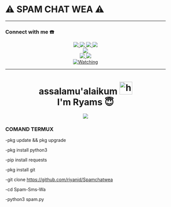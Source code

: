 # ⚠ SPAM CHAT WEA ⚠


</p>

------
### Connect with me ☎️
<p align="center">
  <a href="https://instagram.com/yannstory_"><img src="https://img.shields.io/badge/Instagram-E4405F?style=for-the-badge&logo=instagram&logoColor=white"/> 
  <a href="https://wa.me/6285711450232?text=Assalamu'alaikum"><img src="https://img.shields.io/badge/WhatsApp-25D366?style=for-the-badge&logo=whatsapp&logoColor=white" />
  <a href="https://www.facebook.com/profile.php?id=100015590345684"><img src="https://img.shields.io/badge/Facebook-%234267B2.svg?&style=for-the-badge&logo=facebook&logoColor=white" />
  <a href="https://t.me/R1Y4N4D4"><img src="https://img.shields.io/badge/Telegram-%230088cc.svg?&style=for-the-badge&logo=telegram&logoColor=white" /> <br>
  <a href="https://www.youtube.com/channel/UC1XsDCuEyez3gcogOMgOJxw"><img src="https://img.shields.io/badge/YouTube-RYANADA-ff0000?style=for-the-badge&logo=youtube&logoColor=ff0000&link=https://youtube.com/c/|2!¥απαDΔ" /><br>
  <a name=ZeeoneOfc&label=VIEWS&style=flat-square&color=orange" />
  <a href="https://github.com/Riyanid"><img src="https://img.shields.io/badge/-GitHub-black?style=flat-square&logo=github" /> 
  <a href="https://www.youtube.com/channel/UCdzWwbApjkyODby7_MoRYlA"><img src="https://img.shields.io/youtube/channel/subscribers/UCdzWwbApjkyODby7_MoRYlA?style=social" /> <br>
  <a href="https://komarev.com/ghpvc/?username=zeeone-ofc&color=blue&style=flat-square&label=Profile+Views"><img title="Watching" src="https://komarev.com/ghpvc/?username=zeeone-ofc&color=green&style=flat-square&label=Profile+View"></a>
</p>


-------
<h1 align="center">assalamu'alaikum <img src="https://user-images.githubusercontent.com/1303154/88677602-1635ba80-d120-11ea-84d8-d263ba5fc3c0.gif" width="40px" alt="hi"><br>I'm Ryams 😇 </h1>
<p align="center">
  <img src="https://telegra.ph/file/f7c4009dc5384ccb0d68e.jpg" /></>
 </p>

                                                              
### COMAND TERMUX
                                                              
-pkg update && pkg upgrade

-pkg install python3

-pip install requests

-pkg install git

-git clone https://github.com/riyanid/Spamchatwea

-cd Spam-Sms-Wa

-python3 spam.py

